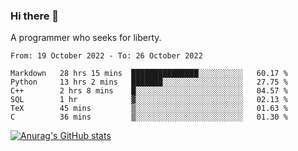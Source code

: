 ### Hi there 👋

<!--
**shejialuo/shejialuo** is a ✨ _special_ ✨ repository because its `README.md` (this file) appears on your GitHub profile.

Here are some ideas to get you started:

- 🔭 I’m currently working on ...
- 🌱 I’m currently learning ...
- 👯 I’m looking to collaborate on ...
- 🤔 I’m looking for help with ...
- 💬 Ask me about ...
- 📫 How to reach me: ...
- 😄 Pronouns: ...
- ⚡ Fun fact: ...
-->

A programmer who seeks for liberty.

<!--START_SECTION:waka-->

```text
From: 19 October 2022 - To: 26 October 2022

Markdown   28 hrs 15 mins  ███████████████░░░░░░░░░░   60.17 %
Python     13 hrs 2 mins   ███████░░░░░░░░░░░░░░░░░░   27.75 %
C++        2 hrs 8 mins    █░░░░░░░░░░░░░░░░░░░░░░░░   04.57 %
SQL        1 hr            ▓░░░░░░░░░░░░░░░░░░░░░░░░   02.13 %
TeX        45 mins         ▒░░░░░░░░░░░░░░░░░░░░░░░░   01.63 %
C          36 mins         ▒░░░░░░░░░░░░░░░░░░░░░░░░   01.30 %
```

<!--END_SECTION:waka-->

[![Anurag's GitHub stats](https://github-readme-stats.vercel.app/api?username=shejialuo&show_icons=true&theme=dracula)](https://github.com/anuraghazra/github-readme-stats)
